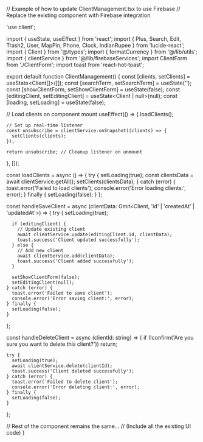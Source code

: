 // Example of how to update ClientManagement.tsx to use Firebase
// Replace the existing component with Firebase integration

'use client';

import { useState, useEffect } from 'react';
import { Plus, Search, Edit, Trash2, User, MapPin, Phone, Clock, IndianRupee } from 'lucide-react';
import { Client } from '@/types';
import { formatCurrency } from '@/lib/utils';
import { clientService } from '@/lib/firebaseServices';
import ClientForm from './ClientForm';
import toast from 'react-hot-toast';

export default function ClientManagement() {
  const [clients, setClients] = useState<Client[]>([]);
  const [searchTerm, setSearchTerm] = useState('');
  const [showClientForm, setShowClientForm] = useState(false);
  const [editingClient, setEditingClient] = useState<Client | null>(null);
  const [loading, setLoading] = useState(false);

  // Load clients on component mount
  useEffect(() => {
    loadClients();
    
    // Set up real-time listener
    const unsubscribe = clientService.onSnapshot((clients) => {
      setClients(clients);
    });

    return unsubscribe; // Cleanup listener on unmount
  }, []);

  const loadClients = async () => {
    try {
      setLoading(true);
      const clientsData = await clientService.getAll();
      setClients(clientsData);
    } catch (error) {
      toast.error('Failed to load clients');
      console.error('Error loading clients:', error);
    } finally {
      setLoading(false);
    }
  };

  const handleSaveClient = async (clientData: Omit<Client, 'id' | 'createdAt' | 'updatedAt'>) => {
    try {
      setLoading(true);
      
      if (editingClient) {
        // Update existing client
        await clientService.update(editingClient.id, clientData);
        toast.success('Client updated successfully');
      } else {
        // Add new client
        await clientService.add(clientData);
        toast.success('Client added successfully');
      }
      
      setShowClientForm(false);
      setEditingClient(null);
    } catch (error) {
      toast.error('Failed to save client');
      console.error('Error saving client:', error);
    } finally {
      setLoading(false);
    }
  };

  const handleDeleteClient = async (clientId: string) => {
    if (!confirm('Are you sure you want to delete this client?')) return;
    
    try {
      setLoading(true);
      await clientService.delete(clientId);
      toast.success('Client deleted successfully');
    } catch (error) {
      toast.error('Failed to delete client');
      console.error('Error deleting client:', error);
    } finally {
      setLoading(false);
    }
  };

  // Rest of the component remains the same...
  // (Include all the existing UI code)
}
